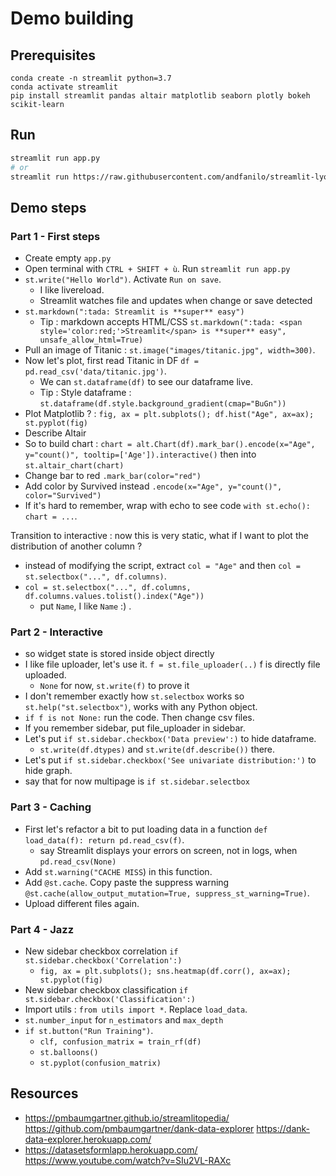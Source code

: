# Demo building

## Prerequisites

```
conda create -n streamlit python=3.7
conda activate streamlit
pip install streamlit pandas altair matplotlib seaborn plotly bokeh scikit-learn
```

## Run

```bash
streamlit run app.py
# or
streamlit run https://raw.githubusercontent.com/andfanilo/streamlit-lyondatascience-20200422/master/app_final.py
```

## Demo steps

### Part 1 - First steps 

- Create empty `app.py`
- Open terminal with `CTRL + SHIFT + ù`. Run `streamlit run app.py`
- `st.write("Hello World")`. Activate `Run on save`.
  - I like livereload.
  - Streamlit watches file and updates when change or save detected
- `st.markdown(":tada: Streamlit is **super** easy")` 
  - Tip : markdown accepts HTML/CSS `st.markdown(":tada: <span style='color:red;'>Streamlit</span> is **super** easy", unsafe_allow_html=True)`
- Pull an image of Titanic : `st.image("images/titanic.jpg", width=300)`.
- Now let's plot, first read Titanic in DF `df = pd.read_csv('data/titanic.jpg')`.
  - We can `st.dataframe(df)` to see our dataframe live.
  - Tip : Style dataframe : `st.dataframe(df.style.background_gradient(cmap="BuGn"))`
- Plot Matplotlib ? : `fig, ax = plt.subplots(); df.hist("Age", ax=ax); st.pyplot(fig)`
- Describe Altair 
- So to build chart : `chart = alt.Chart(df).mark_bar().encode(x="Age", y="count()", tooltip=['Age']).interactive()` then into `st.altair_chart(chart)`
- Change bar to red `.mark_bar(color="red")`
- Add color by Survived instead `.encode(x="Age", y="count()", color="Survived")`
- If it's hard to remember, wrap with echo to see code `with st.echo(): chart = ...`.

Transition to interactive : now this is very static, what if I want to plot the distribution of another column ?

- instead of modifying the script, extract `col = "Age"` and then `col = st.selectbox("...", df.columns)`.
- `col = st.selectbox("...", df.columns, df.columns.values.tolist().index("Age"))`
  - put `Name`, I like `Name` :) .

### Part 2 - Interactive

- so widget state is stored inside object directly
- I like file uploader, let's use it. `f = st.file_uploader(..)` f is directly file uploaded. 
  - `None` for now, `st.write(f)` to prove it
- I don't remember exactly how `st.selectbox` works so `st.help("st.selectbox")`, works with any Python object.
- `if f is not None:` run the code. Then change csv files.
- If you remember sidebar, put file_uploader in sidebar.
- Let's put `if st.sidebar.checkbox('Data preview':)` to hide dataframe. 
  - `st.write(df.dtypes)` and `st.write(df.describe())` there.
- Let's put `if st.sidebar.checkbox('See univariate distribution:')` to hide graph.
- say that for now multipage is `if st.sidebar.selectbox`

### Part 3 - Caching

- First let's refactor a bit to put loading data in a function `def load_data(f): return pd.read_csv(f)`.
  - say Streamlit displays your errors on screen, not in logs, when `pd.read_csv(None)`
- Add `st.warning("CACHE MISS`) in this function.
- Add `@st.cache`. Copy paste the suppress warning `@st.cache(allow_output_mutation=True, suppress_st_warning=True)`. 
- Upload different files again.

### Part 4 - Jazz

- New sidebar checkbox correlation `if st.sidebar.checkbox('Correlation':)`
  - `fig, ax = plt.subplots(); sns.heatmap(df.corr(), ax=ax); st.pyplot(fig)`
- New sidebar checkbox classification `if st.sidebar.checkbox('Classification':)`
- Import utils : `from utils import *`. Replace `load_data`.
- `st.number_input` for `n_estimators` and `max_depth`
- `if st.button("Run Training")`.
  - `clf, confusion_matrix = train_rf(df)` 
  - `st.balloons()`
  - `st.pyplot(confusion_matrix)`

## Resources

- https://pmbaumgartner.github.io/streamlitopedia/ https://github.com/pmbaumgartner/dank-data-explorer https://dank-data-explorer.herokuapp.com/
- https://datasetsformlapp.herokuapp.com/ https://www.youtube.com/watch?v=SIu2VL-RAXc
